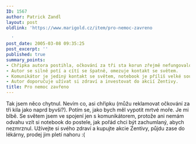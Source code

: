 ```yaml
---
ID: 1567
author: Patrick Zandl
layout: post
oldlink: 'https://www.marigold.cz/item/pro-nemoc-zavreno

  '
post_date: 2005-03-08 09:35:25
post_excerpt: ''
published: true
summary_points:
- Chřipka autora postihla, očkování za tři sta korun zřejmě nefungovalo.
- Autor se silně potí a cítí se špatně, omezuje kontakt se světem.
- Komunikátor je jediný kontakt se světem, notebook je příliš velké sousto.
- Autor doporučuje užívat si zdraví a investovat do akcií Zentivy.
title: Pro nemoc zavřeno
---
```


<p>Tak jsem něco chytnul. Nevím co, asi chřipku (můžu reklamovat očkování za tři kila jako naprd byvší?). Potím se, jako bych měl vypotit mrtvé moře. Je mi blbě. Se světem jsem ve spojení jen s komunikátorem, protože ani nemám odvahu vzít si notebook do postele, jak pořád chci být zachumlaný, abych nezmrznul. Užívejte si svého zdraví a kupujte akcie Zentivy, půjdu zase do lékárny, prodej jim pletí nahoru :(
</p>